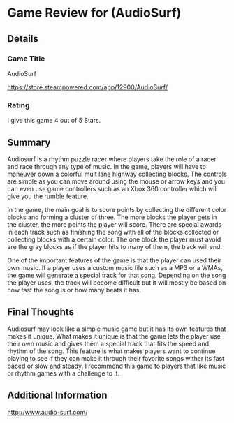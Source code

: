 # Game Review for (AudioSurf)

## Details

### Game Title
AudioSurf

https://store.steampowered.com/app/12900/AudioSurf/

### Rating
I give this game 4 out of 5 Stars.

## Summary
Audiosurf is a rhythm puzzle racer where players take the role of a racer and race through any type of music. In the game, players will have to maneuver down a colorful mult lane highway collecting blocks. The controls are simple as you can move around using the mouse or arrow keys and you can even use game controllers such as an Xbox 360 controller which will give you the rumble feature.

In the game, the main goal is to score points by collecting the different color blocks and forming a cluster of three. The more blocks the player gets in the cluster, the more points the player will score. There are special awards in each track such as finishing the song with all of the blocks collected or collecting blocks with a certain color. The one block the player must avoid are the gray blocks as if the player hits to many of them, the track will end.

One of the important features of the game is that the player can used their own music. If a player uses a custom music file such as a MP3 or a WMAs, the game will generate a special track for that song. Depending on the song the player uses, the track will become difficult but it will mostly be based on how fast the song is or how many beats it has.


## Final Thoughts
Audiosurf may look like a simple music game but it has its own features that makes it unique. What makes it unique is that the game lets the player use their own music and gives them a special track that fits the speed and rhythm of the song. This feature is what makes players want to continue playing to see if they can make it through their favorite songs wither its fast paced or slow and steady. I recommend this game to players that like music or rhythm games with a challenge to it.

## Additional Information
http://www.audio-surf.com/
